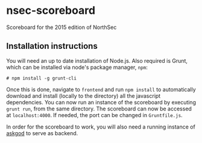 # nsec-scoreboard
Scoreboard for the 2015 edition of NorthSec

## Installation instructions

You will need an up to date installation of Node.js. Also required is
Grunt, which can be installed via node's package manager, `npm`:

    # npm install -g grunt-cli

Once this is done, navigate to `frontend` and run `npm install` to
automatically download and install (locally to the directory) all the
javascript dependencies. You can now run an instance of the scoreboard
by executing `grunt run`, from the same directory. The scoreboard can
now be accessed at `localhost:4000`. If needed, the port can be
changed in `Gruntfile.js`.

In order for the scoreboard to work, you will also need a running
instance of [askgod](https://github.com/nsec/askgod) to serve as
backend.
